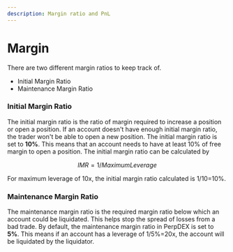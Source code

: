 ```yaml
---
description: Margin ratio and PnL
---
```


# Margin

There are two different margin ratios to keep track of.&#x20;

* Initial Margin Ratio
* Maintenance Margin Ratio

### Initial Margin Ratio

The initial margin ratio is the ratio of margin required to increase a position or open a position. If an account doesn't have enough initial margin ratio, the trader won't be able to open a new position. The initial margin ratio is set to **10%**. This means that an account needs to have at least 10% of free margin to open a position. The initial margin ratio can be calculated by

$$
IMR=1/Maximum Leverage
$$

For maximum leverage of 10x, the initial margin ratio calculated is 1/10=10%.

### Maintenance Margin Ratio

The maintenance margin ratio is the required margin ratio below which an account could be liquidated. This helps stop the spread of losses from a bad trade. By default, the maintenance margin ratio in PerpDEX is set to **5%**. This means if an account has a leverage of 1/5%=20x, the account will be liquidated by the liquidator.
